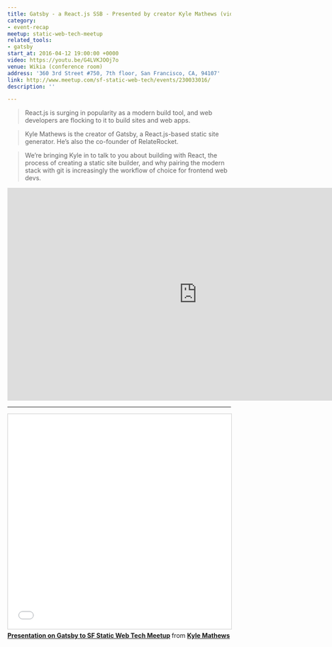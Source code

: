 ```yaml
---
title: Gatsby - a React.js SSB - Presented by creator Kyle Mathews (video)
category:
- event-recap
meetup: static-web-tech-meetup
related_tools:
- gatsby
start_at: 2016-04-12 19:00:00 +0000
video: https://youtu.be/G4LVKJOOj7o
venue: Wikia (conference room)
address: '360 3rd Street #750, 7th floor, San Francisco, CA, 94107'
link: http://www.meetup.com/sf-static-web-tech/events/230033016/
description: ''

---
```

> React.js is surging in popularity as a modern build tool, and web developers are flocking to it to build sites and web apps.

> Kyle Mathews is the creator of Gatsby, a React.js-based static site generator. He’s also the co-founder of RelateRocket.

> We’re bringing Kyle in to talk to you about building with React, the process of creating a static site builder, and why pairing the modern stack with git is increasingly the workflow of choice for frontend web devs.


<div class="embed-container">
<iframe width="853" height="480" src="https://www.youtube-nocookie.com/embed/G4LVKJOOj7o?rel=0&amp;showinfo=0" frameborder="0" allowfullscreen></iframe>
</div>


---


<div class="embed-container">
<iframe src="//www.slideshare.net/slideshow/embed_code/key/w3coSQdu31AyVS" width="595" height="485" frameborder="0" marginwidth="0" marginheight="0" scrolling="no" style="border:1px solid #CCC; border-width:1px; margin-bottom:5px; max-width: 100%;" allowfullscreen> </iframe> <div style="margin-bottom:5px"> <strong> <a href="//www.slideshare.net/kylemathews/presentation-on-gatsby-to-sf-static-web-tech-meetup" title="Presentation on Gatsby to SF Static Web Tech Meetup" target="_blank">Presentation on Gatsby to SF Static Web Tech Meetup</a> </strong> from <strong><a href="//www.slideshare.net/kylemathews" target="_blank">Kyle Mathews</a></strong> </div>
</div>
